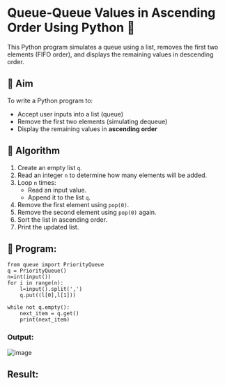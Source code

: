 # Queue-Queue Values in Ascending Order Using Python 🧮

This Python program simulates a queue using a list, removes the first two elements (FIFO order), and displays the remaining values in descending order.

## 🎯 Aim

To write a Python program to:
- Accept user inputs into a list (queue)
- Remove the first two elements (simulating dequeue)
- Display the remaining values in **ascending order**

## 🧠 Algorithm

1. Create an empty list `q`.
2. Read an integer `n` to determine how many elements will be added.
3. Loop `n` times:
   - Read an input value.
   - Append it to the list `q`.
4. Remove the first element using `pop(0)`.
5. Remove the second element using `pop(0)` again.
6. Sort the list in ascending order.
7. Print the updated list.

## 🧪 Program: 
```
from queue import PriorityQueue  
q = PriorityQueue()  
n=int(input())
for i in range(n):
    l=input().split(',')
    q.put((l[0],l[1])) 
  
while not q.empty():  
    next_item = q.get()  
    print(next_item)
```

### Output:
![image](https://github.com/user-attachments/assets/70f3322e-68ef-4989-8fb4-6c26c334c848)


## Result:
